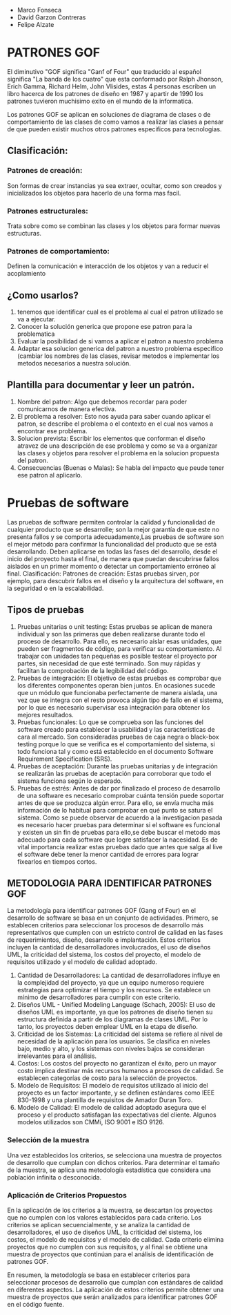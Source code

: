 - Marco Fonseca
- David Garzon Contreras
- Felipe Alzate
# PATRONES GOF
  El diminutivo "GOF significa "Ganf of Four" que traducido al español significa "La banda de los cuatro" que esta conformado por Ralph Jhonson, Erich
  Gamma, Richard Helm, John Vlisides, estas 4 personas escriben un libro hacerca de los patrones de diseño en 1987 y apartir de 1990 los patrones tuvieron
  muchisimo exito en el mundo de la informatica.
  
  Los patrones GOF se aplican en soluciones de diagrama de clases o de comportamiento de las clases de como vamos a realizar las clases a pensar de que pueden
  existir muchos otros patrones especificos para tecnologias.
  
  ## Clasificación:
  
  ### Patrones de creación:
  Son formas de crear instancias ya sea extraer, ocultar, como son creados y inicializados los objetos para hacerlo de una forma mas facil.
  ### Patrones estructurales:
  Trata sobre como se combinan las clases y los objetos para formar nuevas estructuras. 
  ### Patrones de comportamiento:
  Definen la comunicación e interacción de los objetos y van a reducir el acoplamiento 
  
  ## ¿Como usarlos?
  
  1. tenemos que identificar cual es el problema al cual el patron utilizado se va a ejecutar. 
  2. Conocer la solución generica que propone ese patron para la problematica
  3. Evaluar la posibilidad de si vamos a aplicar el patron a nuestro problema
  4. Adaptar esa solucion generica del patron a nuestro problema especifico (cambiar los nombres de las clases, revisar metodos e implementar los
  metodos necesarios a nuestra solución.
  
  ## Plantilla para documentar y leer un patrón.
  
  1. Nombre del patron: Algo que debemos recordar para poder comunicarnos de manera efectiva.
  2. El problema a resolver: Esto nos ayuda para saber cuando aplicar el patron, se describe el problema o el contexto en el cual nos vamos a encontrar ese problema.
  3. Solucion prevista: Escribir los elementos que conforman el diseño atravez de una descripción de ese problema y como se va a organizar las clases y objetos
  para resolver el problema en la solucion propuesta del patron.
  4. Consecuencias (Buenas o Malas): Se habla del impacto que peude tener ese patron al aplicarlo.
# Pruebas de software
   Las pruebas de software permiten controlar la calidad y funcionalidad de cualquier producto que se desarrolle; son la mejor garantía de que este no 
   presenta fallos y se comporta adecuadamente,Las pruebas de software son el mejor método para confirmar la funcionalidad del producto que se está 
  desarrollando. 
  Deben aplicarse en todas las fases del desarrollo, desde el inicio del proyecto hasta el final, de manera que puedan descubrirse fallos aislados en un 
  primer momento o detectar un comportamiento erróneo al final.
  Clasificación:
  Patrones de creación: 
  Estas pruebas sirven, por ejemplo, para descubrir fallos en el diseño y la arquitectura del software, en la seguridad o en la escalabilidad.
## Tipos de pruebas
  1. Pruebas unitarias o unit testing:
    Estas pruebas se aplican de manera individual y son las primeras que deben realizarse durante todo el proceso de desarrollo.
    Para ello, es necesario aislar esas unidades, que pueden ser fragmentos de código, para verificar su comportamiento. Al trabajar con unidades tan 
    pequeñas es posible testear el proyecto por partes, sin necesidad de que esté terminado. Son muy rápidas y facilitan la comprobación de la 
    legibilidad del código.
  2. Pruebas de integración:
    El objetivo de estas pruebas es comprobar que los diferentes componentes operan bien juntos. En ocasiones sucede que un módulo que funcionaba 
    perfectamente de manera aislada, una vez que se integra con el resto provoca algún tipo de fallo en el sistema, por lo que es necesario supervisar 
    esa integración para obtener los mejores resultados.
  3. Pruebas funcionales:
    Lo que se comprueba son las funciones del software creado para establecer la usabilidad y las características de cara al mercado. Son consideradas 
    pruebas de caja negra o black-box testing porque lo que se verifica es el comportamiento del sistema, si todo funciona tal y como está establecido en 
    el documento Software Requirement Specification (SRS).
  4. Pruebas de aceptación:
    Durante las pruebas unitarias y de integración se realizarán las pruebas de aceptación para corroborar que todo el sistema funciona según lo 
    esperado.
  5. Pruebas de estrés:
    Antes de dar por finalizado el proceso de desarrollo de una software es necesario comprobar cuánta tensión puede soportar antes de que se produzca 
    algún error. Para ello, se envía mucha más información de lo habitual para comprobar en qué punto se satura el sistema.
    Como se puede observar de acuerdo a la investigacion pasada es necesario hacer pruebas para determinar si el software es funcional y existen un sin 
    fin de pruebas para ello,se debe buscar el metodo mas adecuado para cada software que logre satisfacer la nacesidad.
    Es de vital importancia realizar estas pruebas dado que antes que salga al live el software debe tener la menor cantidad de errores para lograr 
    fixearlos en tiempos cortos.
 ## METODOLOGIA PARA IDENTIFICAR PATRONES GOF
 La metodología para identificar patrones GOF (Gang of Four) en el desarrollo de software se basa en un conjunto de actividades. Primero, se establecen criterios para seleccionar los procesos de desarrollo más representativos que cumplen con un estricto control de calidad en las fases de requerimientos, diseño, desarrollo e implantación. Estos criterios incluyen la cantidad de desarrolladores involucrados, el uso de diseños UML, la criticidad del sistema, los costos del proyecto, el modelo de requisitos utilizado y el modelo de calidad adoptado.
1. Cantidad de Desarrolladores: La cantidad de desarrolladores influye en la complejidad del proyecto, ya que un equipo numeroso requiere estrategias para optimizar el tiempo y los recursos. Se establece un mínimo de desarrolladores para cumplir con este criterio.
2. Diseños UML - Unified Modeling Language (Schach, 2005): El uso de diseños UML es importante, ya que los patrones de diseño tienen su estructura definida a partir de los diagramas de clases UML. Por lo tanto, los proyectos deben emplear UML en la etapa de diseño.
3. Criticidad de los Sistemas: La criticidad del sistema se refiere al nivel de necesidad de la aplicación para los usuarios. Se clasifica en niveles bajo, medio y alto, y los sistemas con niveles bajos se consideran irrelevantes para el análisis.
4. Costos: Los costos del proyecto no garantizan el éxito, pero un mayor costo implica destinar más recursos humanos a procesos de calidad. Se establecen categorías de costo para la selección de proyectos.
5. Modelo de Requisitos: El modelo de requisitos utilizado al inicio del proyecto es un factor importante, y se definen estándares como IEEE 830-1998 y una plantilla de requisitos de Amador Duran Toro.
6. Modelo de Calidad: El modelo de calidad adoptado asegura que el proceso y el producto satisfagan las expectativas del cliente. Algunos modelos utilizados son CMMi, ISO 9001 e ISO 9126.
### Selección de la muestra
Una vez establecidos los criterios, se selecciona una muestra de proyectos de desarrollo que cumplan con dichos criterios. Para determinar el tamaño de la muestra, se aplica una metodología estadística que considera una población infinita o desconocida.
### Aplicación de Criterios Propuestos
En la aplicación de los criterios a la muestra, se descartan los proyectos que no cumplen con los valores establecidos para cada criterio. Los criterios se aplican secuencialmente, y se analiza la cantidad de desarrolladores, el uso de diseños UML, la criticidad del sistema, los costos, el modelo de requisitos y el modelo de calidad. Cada criterio elimina proyectos que no cumplen con sus requisitos, y al final se obtiene una muestra de proyectos que continúan para el análisis de identificación de patrones GOF.

En resumen, la metodología se basa en establecer criterios para seleccionar procesos de desarrollo que cumplan con estándares de calidad en diferentes aspectos. La aplicación de estos criterios permite obtener una muestra de proyectos que serán analizados para identificar patrones GOF en el código fuente.

    
